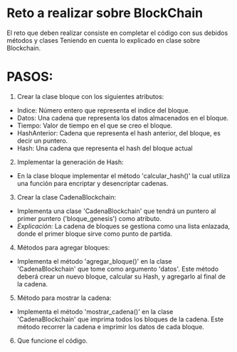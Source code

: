 # Reto a realizar sobre BlockChain  

El reto que deben realizar consiste en completar el código con sus debidos métodos y clases
Teniendo en cuenta lo explicado en clase sobre Blockchain.

# PASOS:

 1. Crear la clase bloque con los siguientes atributos:
- Indice: Número entero que representa el indice del bloque. 
- Datos: Una cadena que representa los datos almacenados en el bloque.
- Tiempo: Valor de tiempo en el que se creo el bloque.
- HashAnterior: Cadena que representa el hash anterior, del bloque, es decir un puntero.
- Hash: Una cadena que representa el hash del bloque actual

2. Implementar la generación de Hash:
- En la clase bloque implementar el método 'calcular_hash()' la cual utiliza
    una función para encriptar y desencriptar cadenas.

3. Crear la clase CadenaBlockchain:
- Implementa una clase 'CadenaBlockchain' que tendrá un puntero al primer puntero ('bloque_genesis') como atributo.
- *Explicación:* La cadena de bloques se gestiona como una lista enlazada, donde el primer bloque sirve como punto de partida.

4. Métodos para agregar bloques:
- Implementa el método 'agregar_bloque()' en la clase 'CadenaBlockchain' que tome como argumento 'datos'. Este método
  deberá crear un nuevo bloque, calcular su Hash, y agregarlo al final de la cadena.

5. Método para mostrar la cadena:
- Implementa el método 'mostrar_cadena()' en la clase 'CadenaBlockchain' que imprima todos los bloques de la cadena.
  Este método recorrer la cadena e imprimir los datos de cada bloque.

6. Que funcione el código.


